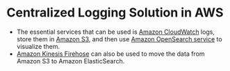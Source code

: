 # Centralized Logging Solution in AWS
- The essential services that can be used is [Amazon CloudWatch](../8_MonitoringServices/AmazonCloudWatch.md) logs, store them in [Amazon S3](../7_StorageServices/3_ObjectStorageTypes/AmazonS3/Readme.md), and then use [Amazon OpenSearch service](https://aws.amazon.com/opensearch-service/) to visualize them.
- [Amazon Kinesis Firehose](https://aws.amazon.com/kinesis/data-firehose/) can also be used to move the data from Amazon S3 to Amazon ElasticSearch.